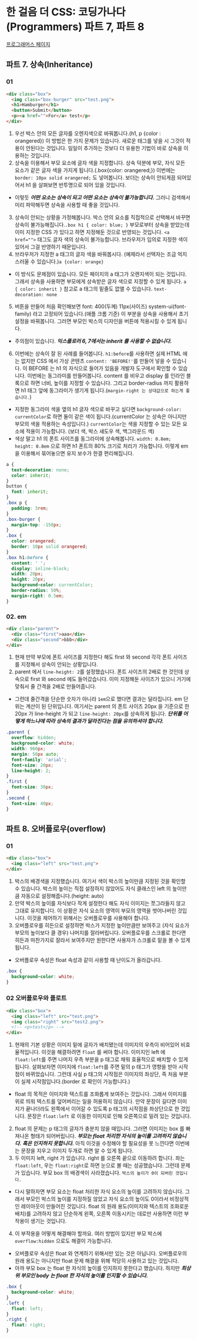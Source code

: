 # 한 걸음 더 CSS: 코딩가나다(Programmers) 파트 7, 파트 8
[프로그래머스 페이지](https://programmers.co.kr/learn/courses/4521)
## 파트 7. 상속(Inheritance)
### 01
```HTML
<div class="box">
  <img class="box-burger" src="test.png">
  <h1>Hamburger</h1>
  <button>Submit</button>
  <p><a href="">For</a> test</p>
</div>
```
1. 우선 박스 안의 모든 글자를 오렌지색으로 바꿔봅니다.(h1, p {color : orangered}) 이 방법은 한 가지 문제가 있습니다. 새로운 태그를 넣을 시 그것이 적용이 안된다는 것입니다. 일일이 추가하는 것보다 더 유용한 기법이 바로 상속을 이용하는 것입니다.
2. 상속을 이용해서 부모 요소에 글자 색을 지정합니다. 상속 덕분에 부모, 자식 모든 요소가 같은 글자 색을 가지게 됩니다.(.box{color: orangered;})
이번에는 `border: 10px solid orangered;` 도 넣어봅니다. 보더는 상속이 안되게끔 되어있어서 h1 을 살펴보면 반투명으로 되어 있을 것입니다.
- 이렇듯 ***어떤 요소는 상속이 되고 어떤 요소는 상속이 불가능합니다.*** 그러니 검색해서 미리 파악해두면 상속을 사용할 때 좋을 것입니다.
3. 상속이 안되는 상황을 가정해봅니다. 박스 안의 요소를 직접적으로 선택해서 바꾸면 상속이 불가능해집니다.`.box h1 { color: blue; }` 부모로부터 상속을 받았는데 이미 지정한 CSS 가 있다고 하면 지정해둔 것으로 반영되는 것입니다.
`<a href="">` 태그도 글자 색의 상속이 불가능합니다. 브라우저가 임의로 지정한 색이 있어서 그걸 반영하기 때문입니다.
4. 브라우저가 지정한 a 태그의 글자 색을 바꿔봅시다. (예제라서 선택자는 조금 억지스러울 수 있습니다.)`a {color: orange}`
- 이 방식도 문제점이 있습니다. 모든 페이지의 a 태그가 오렌지색이 되는 것입니다. 그래서 상속을 사용하면 부모에게 상속받은 글자 색으로 지정할 수 있게 됩니다. `a { color: inherit }` 참고로 a 태그의 밑줄도 없앨 수 있습니다. `text-decoration: none`
5. 버튼을 만들어 처음 확인해보면 font: 400(두께) 11px(사이즈) system-ui(font-family) 라고 고정되어 있습니다.(애플 크롬 기준) 이 부분을 상속을 사용해서 초기 설정을 바꿔봅니다. 그러면 부모인 박스의 디자인을 버튼에 적용시킬 수 있게 됩니다.
- 주의점이 있습니다. ***익스플로러 6, 7에서는 inherit 를 사용할 수 없습니다.***
6. 이번에는 상속이 잘 된 사례를 들어봅니다. `h1:before`를 사용하면 실제 HTML 에는 없지만 CSS 에서 가상 콘텐츠 `content: 'BEFORE!'`를 만들어 넣을 수 있습니다. 이 BEFORE 는 h1 의 자식으로 들어가 있음을 개발자 도구에서 확인할 수 있습니다.
이번에는 동그라미를 만들어봅니다. content 를 비우고 display 를 인라인 블록으로 하면 너비, 높이를 지정할 수 있습니다. 그리고 border-radius 까지 활용하면 h1 태그 앞에 동그라미가 생기게 됩니다.(`margin-right 는 상대값으로 하는게 좋습니다.`)
- 지정한 동그라미 색을 옆의 h1 글자 색으로 바꾸고 싶다면 `background-color: currentColor`로 하면 둘이 같은 색이 됩니다.(currentColor 는 상속은 아니지만 부모의 색을 적용하는 속성입니다.) `currentColor`는 색을 지정할 수 있는 모든 요소에 적용이 가능합니다. (보더 색, 박스 섀도우 색, 백그라운드 색)
- 색상 말고 h1 의 폰트 사이즈를 동그라미에 상속해봅니다. `width: 0.8em; height: 0.8em` 으로 하면 h1 폰트의 80% 크기로 처리가 가능합니다. 이렇게 em 을 이용해서 묶어놓으면 유지 보수가 한결 편리해집니다.
```CSS
a {
  text-decoration: none;
  color: inherit;
}
button {
  font: inherit;
}
.box p {
  padding: 3rem;
}
.box-burger {
  margin-top: -150px;
}
.box {
  color: orangered;
  border: 10px solid orangered;
}
.box h1:before {
  content: ' ';
  display: inline-block;
  width: 20px;
  height: 20px;
  background-color: currentColor;
  border-radius: 50%;
  margin-right: 0.5em;
}
```
### 02. em
```HTML
<div class="parent">
  <div class="first">aaa</div>
  <div class="second">bbb</div>
</div>
```
1. 현재 만약 부모에 폰트 사이즈를 지정한다 해도 first 와 second 각각 폰트 사이즈를 지정해서 상속이 안되는 상황입니다.
2. parent 에서 `line-height: 2`를 설정했습니다. 폰트 사이즈의 2배로 한 것인데 상속으로 first 와 second 에도 들어갔습니다. 이미 지정해둔 사이즈가 있으니 거기에 맞춰서 줄 간격을 2배로 만들어줍니다.
- 그런데 줄간격을 단순한 숫자가 아니라 `1em`으로 했다면 결과는 달라집니다. em 단위는 계산이 된 단위입니다. 여기서는 parent 의 폰트 사이즈 20px 을 기준으로 한 20px 가 line-height 가 되고 `line-height: 20px`를 상속하게 됩니다.
***단위를 어떻게 하느냐에 따라 상속의 결과가 달라진다는 점을 유의하셔야 합니다.***
```CSS
.parent {
  overflow: hidden;
  background-color: white;
  width: 960px;
  margin: 50px auto;
  font-family: 'arial';
  font-size: 20px;
  line-height: 2;
}
.first {
  font-size: 30px;
}
.second {
  font-size: 40px;
}
```
## 파트 8. 오버플로우(overflow)
### 01
```HTML
<div class="box">
  <img class="left" src="test.png">
</div>
```
1. 박스의 배경색을 지정했습니다. 여기서 색이 박스의 높이만큼 지정된 것을 확인할 수 있습니다. 박스의 높이는 직접 설정하지 않았어도 자식 클래스인 left 의 높이만큼 자동으로 설정해줍니다.(height: auto)
2. 만약 박스의 높이를 자식보다 작게 설정한다 해도 자식 이미지는 쪼그라들지 않고 그대로 유지합니다. 이 상황은 자식 요소의 영역이 부모의 영역을 벗어나버린 것입니다. 이것을 제어하기 위해서는 오버플로우를 사용해야 합니다.
3. 오버플로우를 히든으로 설정하면 박스가 지정한 높이만큼만 보여주고 (자식 요소가 부모의 높이보다 클 경우) 나머지를 잘라버립니다.
오버플로우를 스크롤로 한다면 히든과 마찬가지로 잘라서 보여주지만 원한다면 사용자가 스크롤로 밑을 볼 수 있게 됩니다.
- 오버플로우 속성은 float 속성과 같이 사용할 때 난이도가 올라갑니다.
```CSS
.box {
  background-color: white;
}
```
### 02 오버플로우와 플로트
```HTML
<div class="box">
  <img class="left" src="test.png">
  <img class="right" src="test2.png">
  <!-- <p>test</p> -->
</div>
```
1. 현재의 기본 상황은 이미지 밑에 글자가 배치됐는데 이미지의 우측이 비어있어 비효율적입니다. 이것을 해결하려면 `float` 를 써야 합니다. 이미지인 left 에 `float:left`를 주면 나머지 우측 부분을 p 태그로 채워 효율적으로 배치할 수 있게 됩니다.
살펴보자면 이미지에 `float:left`를 주면 밑의 p 태그가 영향을 받아 시작점이 바뀌었습니다. 그런데 사실 p 태그의 시작점은 이미지의 좌상단, 즉 처음 부분이 실제 시작점입니다.(border 로 확인이 가능합니다.)
- float 의 목적은 이미지와 텍스트를 조화롭게 보여주는 것입니다. 그래서 이미지를 위로 띄워 텍스트를 덮어버리는 일을 허용하지 않습니다. 만약 문장이 길다면 이미지가 끝나더라도 왼쪽에서 이어갈 수 있도록 p 태그의 시작점을 좌상단으로 한 것입니다. 문장은 `float:left` 로 이동한 이미지로 인해 오른쪽으로 밀려 있는 것입니다.
2. float 의 문제는 p 태그의 글자가 충분치 않을 때입니다. 그러면 이미지는 box 를 빠져나온 형태가 되어버립니다. ***부모는 float 처리한 자식의 높이를 고려하지 않습니다. 혹은 인지하지 못합니다.*** 아직 이것을 수정해야 할 필요성을 못 느낀다면 이번에는 문장을 지우고 이미지 두개로 하면 알 수 있게 됩니다.
3. 두 이미지 left, right 가 있습니다. right 를 오른쪽 끝으로 이동하려 합니다. 좌는 `float:left`, 우는 `float:right`로 하면 눈으로 볼 때는 성공했습니다. 그런데 문제가 있습니다. 부모 box 의 배경색이 사라졌습니다. `박스의 높이가 0이 되버린 것입니다.`
- 다시 말하자면 부모 요소는 float 처리한 자식 요소의 높이를 고려하지 않습니다. 그래서 부모인 박스의 높이를 지정하질 않았고 자식 요소의 높이도 0이라서 비정상적인 레이아웃이 만들어진 것입니다.
float 의 원래 용도(이미지와 텍스트의 조화로운 배치)를 고려하지 않고 단순하게 왼쪽, 오른쪽 이동시키는 데로만 사용하면 이런 부작용이 생기는 것입니다.
4. 이 부작용을 어떻게 해결해야 할까요. 여러 방법이 있지만 부모 박스에 `overflow:hidden` 으로도 해결이 가능합니다.
- 오버플로우 속성은 float 와 연계하기 위해서만 있는 것은 아닙니다. 오버플로우의 원래 용도는 아니지만 float 문제 해결을 위해 적당히 사용하고 있는 것입니다.
- 아까 부모 box 는 float 한 자식의 높이를 인지하지 못한다고 했습니다. 하지만 ***최상위 부모인 body 는 float 한 자식의 높이를 인지할 수 있습니다.***
```CSS
.box {
  background-color: white;
}
.left {
  float: left;
}
.right {
  float: right;
}
```
